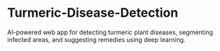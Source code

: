 # Turmeric-Disease-Detection
AI-powered web app for detecting turmeric plant diseases, segmenting infected areas, and suggesting remedies using deep learning.
